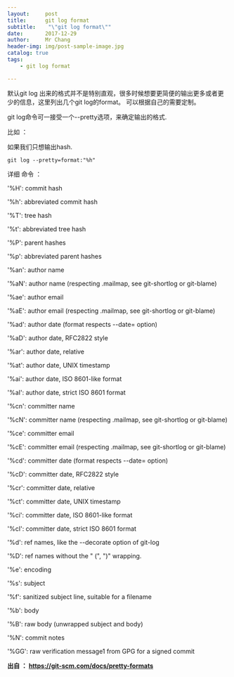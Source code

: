 ```yaml
---
layout:     post
title:     	git log format
subtitle:    "\"git log format\""
date:       2017-12-29
author:     Mr Chang
header-img: img/post-sample-image.jpg
catalog: true
tags:
    - git log format

---
```




默认git log 出来的格式并不是特别直观，很多时候想要更简便的输出更多或者更少的信息，这里列出几个git log的format。
可以根据自己的需要定制。

git log命令可一接受一个--pretty选项，来确定输出的格式.

比如 ： 

如果我们只想输出hash.

	git log --pretty=format:"%h" 
	

详细 命令 ： 


'%H': commit hash

'%h': abbreviated commit hash

'%T': tree hash

'%t': abbreviated tree hash

'%P': parent hashes

'%p': abbreviated parent hashes

'%an': author name

'%aN': author name (respecting .mailmap, see git-shortlog or git-blame)

'%ae': author email

'%aE': author email (respecting .mailmap, see git-shortlog or git-blame)

'%ad': author date (format respects --date= option)

'%aD': author date, RFC2822 style

'%ar': author date, relative

'%at': author date, UNIX timestamp

'%ai': author date, ISO 8601-like format

'%aI': author date, strict ISO 8601 format

'%cn': committer name

'%cN': committer name (respecting .mailmap, see git-shortlog or git-blame)

'%ce': committer email

'%cE': committer email (respecting .mailmap, see git-shortlog or git-blame)

'%cd': committer date (format respects --date= option)

'%cD': committer date, RFC2822 style

'%cr': committer date, relative

'%ct': committer date, UNIX timestamp

'%ci': committer date, ISO 8601-like format

'%cI': committer date, strict ISO 8601 format

'%d': ref names, like the --decorate option of git-log

'%D': ref names without the " (", ")" wrapping.

'%e': encoding

'%s': subject

'%f': sanitized subject line, suitable for a filename

'%b': body

'%B': raw body (unwrapped subject and body)

'%N': commit notes

'%GG': raw verification message1 from GPG for a signed commit

**出自 ： https://git-scm.com/docs/pretty-formats**
